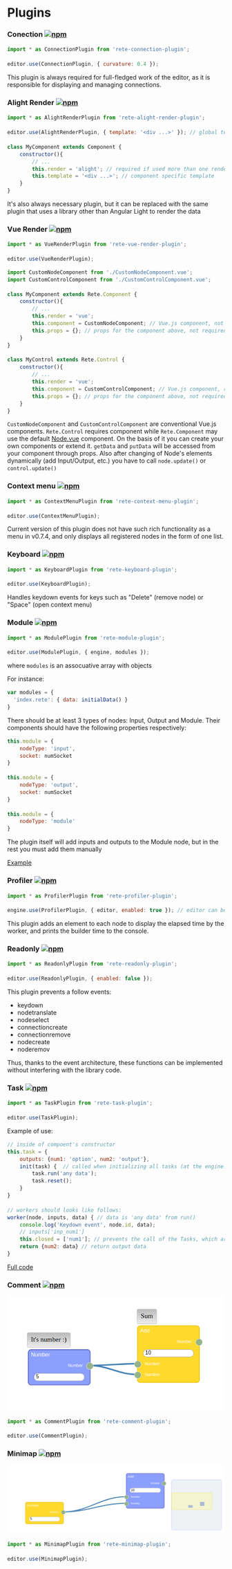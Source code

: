 Plugins
=

### Conection [![npm](https://img.shields.io/npm/v/rete-connection-plugin.svg)](https://www.npmjs.com/package/rete-connection-plugin)

```js
import * as ConnectionPlugin from 'rete-connection-plugin';

editor.use(ConnectionPlugin, { curvature: 0.4 });
```
This plugin is always required for full-fledged work of the editor, as it is responsible for displaying and managing connections.


### Alight Render [![npm](https://img.shields.io/npm/v/rete-alight-render-plugin.svg)](https://www.npmjs.com/package/rete-alight-render-plugin)

```js
import * as AlightRenderPlugin from 'rete-alight-render-plugin';

editor.use(AlightRenderPlugin, { template: '<div ...>' }); // global template

class MyComponent extends Component {
    constructor(){
        // ...
        this.render = 'alight'; // required if used more than one render plugin
        this.template = '<div ...>'; // component specific template
    }
}
```
It's also always necessary plugin, but it can be replaced with the same plugin that uses a library other than Angular Light to render the data

### Vue Render [![npm](https://img.shields.io/npm/v/rete-vue-render-plugin.svg)](https://www.npmjs.com/package/rete-vue-render-plugin)

```js
import * as VueRenderPlugin from 'rete-vue-render-plugin';

editor.use(VueRenderPlugin);
```

```js
import CustomNodeComponent from './CustomNodeComponent.vue';
import CustomControlComponent from './CustomControlComponent.vue';

class MyComponent extends Rete.Component {
    constructor(){
        // ...
        this.render = 'vue';
        this.component = CustomNodeComponent; // Vue.js component, not required
        this.props = {}; // props for the component above, not required
    }
}

class MyControl extends Rete.Control {
    constructor(){
        // ...
        this.render = 'vue';
        this.component = CustomControlComponent; // Vue.js component, required
        this.props = {}; // props for the component above, not required
    }
}
```

`CustomNodeComponent` and `CustomControlComponent` are conventional Vue.js components. `Rete.Control` requires component while `Rete.Component` may use the default [Node.vue](https://github.com/retejs/vue-render-plugin/blob/master/src/Node.vue) component. On the basis of it you can create your own components or extend it. `getData` and `putData` will be accessed from your component through props. Also after changing of Node's elements dynamically (add Input/Output, etc.) you have to call `node.update()` or `control.update()`

### Context menu [![npm](https://img.shields.io/npm/v/rete-context-menu-plugin.svg)](https://www.npmjs.com/package/rete-context-menu-plugin)

```js
import * as ContextMenuPlugin from 'rete-context-menu-plugin';

editor.use(ContextMenuPlugin);
```
Current version of this plugin does not have such rich functionality as a menu in v0.7.4, and only displays all registered nodes in the form of one list.

### Keyboard [![npm](https://img.shields.io/npm/v/rete-keyboard-plugin.svg)](https://www.npmjs.com/package/rete-keyboard-plugin)

```js
import * as KeyboardPlugin from 'rete-keyboard-plugin';

editor.use(KeyboardPlugin);
```
Handles keydown events for keys such as "Delete" (remove node) or "Space" (open context menu)

### Module [![npm](https://img.shields.io/npm/v/rete-module-plugin.svg)](https://www.npmjs.com/package/rete-module-plugin)

```js
import * as ModulePlugin from 'rete-module-plugin';

editor.use(ModulePlugin, { engine, modules });
```

where `modules` is an assocuative array with objects

For instance:

```js
var modules = {
  'index.rete': { data: initialData() }
}
```

There should be at least 3 types of nodes: Input, Output and Module. Their components should have the following properties respectively:
```js
this.module = {
    nodeType: 'input',
    socket: numSocket
}

this.module = {
    nodeType: 'output',
    socket: numSocket
}

this.module = {
    nodeType: 'module'
}
```

The plugin itself will add inputs and outputs to the Module node, but in the rest you must add them manually


[Example](https://github.com/retejs/examples/tree/master/Module)

### Profiler [![npm](https://img.shields.io/npm/v/rete-profiler-plugin.svg)](https://www.npmjs.com/package/rete-profiler-plugin)

```js
import * as ProfilerPlugin from 'rete-profiler-plugin';

engine.use(ProfilerPlugin, { editor, enabled: true }); // editor can be optional
```

This plugin adds an element to each node to display the elapsed time by the worker, and prints the builder time to the console.

### Readonly [![npm](https://img.shields.io/npm/v/rete-readonly-plugin.svg)](https://www.npmjs.com/package/rete-readonly-plugin)

```js
import * as ReadonlyPlugin from 'rete-readonly-plugin';

editor.use(ReadonlyPlugin, { enabled: false });
```

This plugin prevents a follow events:

- keydown
- nodetranslate
- nodeselect
- connectioncreate
- connectionremove
- nodecreate
- noderemov

Thus, thanks to the event architecture, these functions can be implemented without interfering with the library code.

### Task [![npm](https://img.shields.io/npm/v/rete-task-plugin.svg)](https://www.npmjs.com/package/rete-task-plugin)

```js
import * as TaskPlugin from 'rete-task-plugin';

editor.use(TaskPlugin);
```

Example of use:

```js
// inside of compoent's constructor
this.task = {
    outputs: {num1: 'option', num2: 'output'},
    init(task) {  // сalled when initializing all tasks (at the engine.process())
        task.run('any data');
        task.reset();
    }
}

// workers should looks like follows:
worker(node, inputs, data) { // data is 'any data' from run()
    console.log('Keydown event', node.id, data);
    // inputs['inp_num1']
    this.closed = ['num1']; // prevents the call of the Tasks, which are connected to the current task through the first 'option' socket
    return {num2: data} // return output data
}
```

[Full code](https://github.com/retejs/examples/tree/master/Tasks)

### Comment [![npm](https://img.shields.io/npm/v/rete-comment-plugin.svg)](https://www.npmjs.com/package/rete-comment-plugin)

![comment](assets/comment.png)

```js
import * as CommentPlugin from 'rete-comment-plugin';

editor.use(CommentPlugin);
```


### Minimap [![npm](https://img.shields.io/npm/v/rete-minimap-plugin.svg)](https://www.npmjs.com/package/rete-minimap-plugin)

![minimap](assets/minimap.png)

```js
import * as MinimapPlugin from 'rete-minimap-plugin';

editor.use(MinimapPlugin);
```